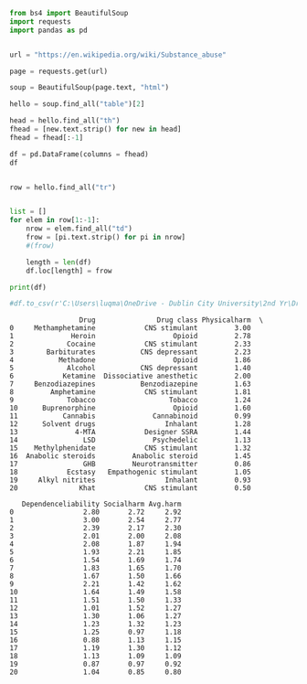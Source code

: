 ```python
from bs4 import BeautifulSoup
import requests
import pandas as pd


url = "https://en.wikipedia.org/wiki/Substance_abuse"

page = requests.get(url)

soup = BeautifulSoup(page.text, "html")

hello = soup.find_all("table")[2]

head = hello.find_all("th")
fhead = [new.text.strip() for new in head]
fhead = fhead[:-1]

df = pd.DataFrame(columns = fhead)
df


row = hello.find_all("tr")


list = []
for elem in row[1:-1]:
    nrow = elem.find_all("td")
    frow = [pi.text.strip() for pi in nrow]
    #(frow)

    length = len(df)
    df.loc[length] = frow

print(df)

#df.to_csv(r'C:\Users\luqma\OneDrive - Dublin City University\2nd Yr\DrugAbuse.csv', index = False)


```

                     Drug               Drug class Physicalharm  \
    0     Methamphetamine            CNS stimulant         3.00   
    1              Heroin                   Opioid         2.78   
    2             Cocaine            CNS stimulant         2.33   
    3        Barbiturates           CNS depressant         2.23   
    4           Methadone                   Opioid         1.86   
    5             Alcohol           CNS depressant         1.40   
    6            Ketamine  Dissociative anesthetic         2.00   
    7     Benzodiazepines           Benzodiazepine         1.63   
    8         Amphetamine            CNS stimulant         1.81   
    9             Tobacco                  Tobacco         1.24   
    10      Buprenorphine                   Opioid         1.60   
    11           Cannabis              Cannabinoid         0.99   
    12      Solvent drugs                 Inhalant         1.28   
    13              4-MTA            Designer SSRA         1.44   
    14                LSD              Psychedelic         1.13   
    15    Methylphenidate            CNS stimulant         1.32   
    16  Anabolic steroids         Anabolic steroid         1.45   
    17                GHB         Neurotransmitter         0.86   
    18            Ecstasy   Empathogenic stimulant         1.05   
    19     Alkyl nitrites                 Inhalant         0.93   
    20               Khat            CNS stimulant         0.50   
    
       Dependenceliability Socialharm Avg.harm  
    0                 2.80       2.72     2.92  
    1                 3.00       2.54     2.77  
    2                 2.39       2.17     2.30  
    3                 2.01       2.00     2.08  
    4                 2.08       1.87     1.94  
    5                 1.93       2.21     1.85  
    6                 1.54       1.69     1.74  
    7                 1.83       1.65     1.70  
    8                 1.67       1.50     1.66  
    9                 2.21       1.42     1.62  
    10                1.64       1.49     1.58  
    11                1.51       1.50     1.33  
    12                1.01       1.52     1.27  
    13                1.30       1.06     1.27  
    14                1.23       1.32     1.23  
    15                1.25       0.97     1.18  
    16                0.88       1.13     1.15  
    17                1.19       1.30     1.12  
    18                1.13       1.09     1.09  
    19                0.87       0.97     0.92  
    20                1.04       0.85     0.80  
    


```python

```


```python

```


```python

```
